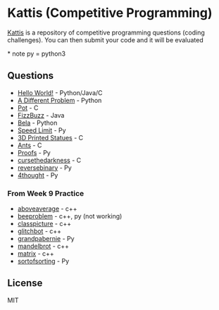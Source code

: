 # Kattis (Competitive Programming)

[Kattis](https://open.kattis.com/) is a repository of competitive programming questions (coding challenges). You can then submit your code and it will be evaluated



\* note py = python3

## Questions

* [Hello World!](https://open.kattis.com/problems/hello) - Python/Java/C
* [A Different Problem](https://open.kattis.com/problems/different) - Python
* [Pot](https://open.kattis.com/problems/pot) - C
* [FizzBuzz](https://open.kattis.com/problems/fizzbuzz) - Java
* [Bela](https://open.kattis.com/problems/bela) - Python
* [Speed Limit](https://open.kattis.com/problems/speedlimit) - Py
* [3D Printed Statues](open.kattis.com/problems/3dprinter) - C
* [Ants](https://open.kattis.com/problems/ants) - C
* [Proofs](https://open.kattis.com/problems/proofs) - Py
* [cursethedarkness](https://open.kattis.com/problems/cursethedarkness) - C
* [reversebinary](https://open.kattis.com/problems/reversebinary) - Py
* [4thought](https://open.kattis.com/problems/4thought) - Py

### From Week 9 Practice

* [aboveaverage](https://open.kattis.com/problems/aboveaverage) - c++
* [beeproblem](https://open.kattis.com/problems/beeproblem) - c++, py (not working)
* [classpicture](https://open.kattis.com/problems/classpicture) - c++
* [glitchbot](https://open.kattis.com/problems/glitchbot) - c++
* [grandpabernie](https://open.kattis.com/problems/grandpabernie) - Py
* [mandelbrot](https://open.kattis.com/problems/mandelbrot) - c++
* [matrix](https://open.kattis.com/problems/matrix) - c++
* [sortofsorting](https://open.kattis.com/problems/sortofsorting) - Py



## License

MIT


